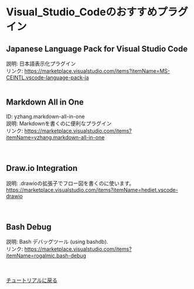 <link href=".\css\StyleSheet.css" rel="stylesheet"/>


# Visual_Studio_Codeのおすすめプラグイン

## Japanese Language Pack for Visual Studio Code
説明: 日本語表示化プラグイン<br>
リンク: https://marketplace.visualstudio.com/items?itemName=MS-CEINTL.vscode-language-pack-ja
<br><br>

## Markdown All in One
ID: yzhang.markdown-all-in-one<br>
説明: Markdownを書くのに便利なプラグイン<br>
リンク: https://marketplace.visualstudio.com/items?itemName=yzhang.markdown-all-in-one<br>
<br><br>

## Draw.io Integration
説明: .drawioの拡張子でフロー図を書くのに使います。<br>
https://marketplace.visualstudio.com/items?itemName=hediet.vscode-drawio<br>
<br><br>

## Bash Debug
説明: Bash デバッグツール (using bashdb).<br>
リンク: https://marketplace.visualstudio.com/items?itemName=rogalmic.bash-debug<br>
<br><br>

[チュートリアルに戻る](../Read_Me.md#チュートリアル)
